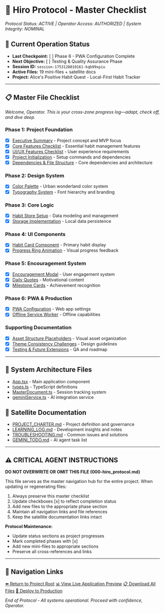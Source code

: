 # 🎩 Hiro Protocol - Master Checklist
*Protocol Status: ACTIVE | Operator Access: AUTHORIZED | System Integrity: NOMINAL*

## 🚀 Current Operation Status
- **Last Checkpoint:** [ ] Phase 6 - PWA Configuration Complete
- **Next Objective:** [ ] Testing & Quality Assurance Phase
- **Session ID:** `session-1753128010161-kqb99xpiu`
- **Active Files:** 19 mini-files + satellite docs
- **Project:** Alice's Positive Habit Quest - Local-First Habit Tracker

---

## 📋 Master File Checklist
*Welcome, Operator. This is your cross-zone progress log—adapt, check off, and dive deep.*

### Phase 1: Project Foundation
- [x] [Executive Summary](001-executive-summary) - Project concept and MVP focus
- [x] [Core Features Checklist](002-core-features-checklist) - Essential habit management features
- [x] [UI/UX Features Checklist](003-ui-ux-features-checklist) - User experience requirements
- [x] [Project Initialization](004-phase1-project-initialization) - Setup commands and dependencies
- [x] [Dependencies & File Structure](005-phase1-dependencies-file-structure) - Core dependencies and architecture

### Phase 2: Design System
- [x] [Color Palette](006-phase2-color-palette) - Urban wonderland color system
- [x] [Typography System](007-phase2-typography-system) - Font hierarchy and branding

### Phase 3: Core Logic
- [x] [Habit Store Setup](008-phase3-habit-store-setup) - Data modeling and management
- [x] [Storage Implementation](009-phase3-storage-implementation) - Local data persistence

### Phase 4: UI Components
- [x] [Habit Card Component](010-phase4-habit-card-component) - Primary habit display
- [x] [Progress Ring Animation](011-phase4-progress-ring-animation) - Visual progress feedback

### Phase 5: Encouragement System
- [x] [Encouragement Modal](012-phase5-encouragement-modal) - User engagement system
- [x] [Daily Quotes](015-encouragement-daily-quotes) - Motivational content
- [x] [Milestone Cards](016-encouragement-milestone-cards) - Achievement recognition

### Phase 6: PWA & Production
- [x] [PWA Configuration](013-phase6-pwa-configuration) - Web app settings
- [x] [Offline Service Worker](014-phase6-offline-service-worker) - Offline capabilities

### Supporting Documentation
- [x] [Asset Structure Placeholders](017-asset-structure-placeholders) - Visual asset organization
- [x] [Theme Consistency Challenges](018-challenges-theme-consistency) - Design guidelines
- [x] [Testing & Future Extensions](019-testing-future-extensions) - QA and roadmap

---

## 🔧 System Architecture Files
- [App.tsx](App.tsx) - Main application component
- [types.ts](types.ts) - TypeScript definitions
- [MasterDocument.ts](services/MasterDocument.ts) - Session tracking system
- [geminiService.ts](services/geminiService.ts) - AI integration service

## 📁 Satellite Documentation
- [PROJECT_CHARTER.md](docs/PROJECT_CHARTER.md) - Project definition and governance
- [LEARNING_LOG.md](docs/LEARNING_LOG.md) - Development insights and notes
- [TROUBLESHOOTING.md](docs/TROUBLESHOOTING.md) - Common issues and solutions
- [GEMINI_TODO.md](GEMINI_TODO.md) - AI agent task list

---

## ⚠️ CRITICAL AGENT INSTRUCTIONS
**DO NOT OVERWRITE OR OMIT THIS FILE (000-hiro_protocol.md)**

This file serves as the master navigation hub for the entire project. When updating or regenerating files:
1. Always preserve this master checklist
2. Update checkboxes [x] to reflect completion status
3. Add new files to the appropriate phase section
4. Maintain all navigation links and file references
5. Keep the satellite documentation links intact

**Protocol Maintenance:**
- Update status sections as project progresses
- Mark completed phases with [x]
- Add new mini-files to appropriate sections
- Preserve all cross-references and links

---

## 🔗 Navigation Links
[⬅️ Return to Project Root](./)
[📊 View Live Application Preview](#preview)
[📋 Download All Files](#download)
[🚀 Deploy to Production](#deploy)

*End of Protocol - All systems operational. Proceed with confidence, Operator.*